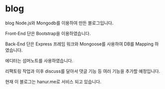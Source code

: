 # blog
blog
Node.js와 Mongodb를 이용하여 만든 블로그입니다.

Front-End 단은 Bootstrap을 이용하였습니다. 

Back-End 단은 Express 프레임 워크와 Mongoose를 사용하여 DB를 Mapping 하였습니다.

에디터는 섬머노트를 사용하였습니다.

리팩토링 작업과 이후 discuss를 달아서 댓글 기능 등 여러 기능을 추가할 예정입니다.

현재 이 블로그는 hanur.me로 서비스 되고 있습니다.
